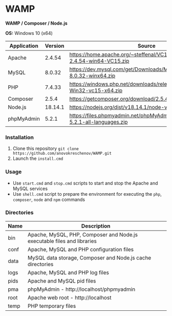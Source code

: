 # WAMP

**WAMP / Composer / Node.js**

**OS:** Windows 10 (x64)

| Application | Version | Source |
| ----------- | ------- | ------ |
| Apache      | 2.4.54  | https://home.apache.org/~steffenal/VC15/binaries/httpd-2.4.54-win64-VC15.zip |
| MySQL       | 8.0.32  | https://dev.mysql.com/get/Downloads/MySQL-8.0/mysql-8.0.32-winx64.zip |
| PHP         | 7.4.33  | https://windows.php.net/downloads/releases/php-7.4.33-Win32-vc15-x64.zip |
| Composer    | 2.5.4   | https://getcomposer.org/download/2.5.4/composer.phar |
| Node.js     | 18.14.1 | https://nodejs.org/dist/v18.14.1/node-v18.14.1-win-x64.zip |
| phpMyAdmin  | 5.2.1   | https://files.phpmyadmin.net/phpMyAdmin/5.2.1/phpMyAdmin-5.2.1-all-languages.zip |

### Installation

1. Clone this repository `git clone https://github.com/anovokreschenov/WAMP.git`
2. Launch the `install.cmd`

### Usage

- Use `start.cmd` and `stop.cmd` scripts to start and stop the Apache and MySQL services
- Use `shell.cmd` script to prepare the environment for executing the `php`, `composer`, `node` and `npm` commands

### Directories

| Name | Description |
| ---- | ----------- |
| bin  | Apache, MySQL, PHP, Composer and Node.js executable files and libraries |
| conf | Apache, MySQL and PHP configuration files |
| data | MySQL data storage, Composer and Node.js cache directories |
| logs | Apache, MySQL and PHP log files |
| pids | Apache and MySQL pid files |
| pma  | phpMyAdmin - http://localhost/phpmyadmin |
| root | Apache web root - http://localhost |
| temp | PHP temporary files |
